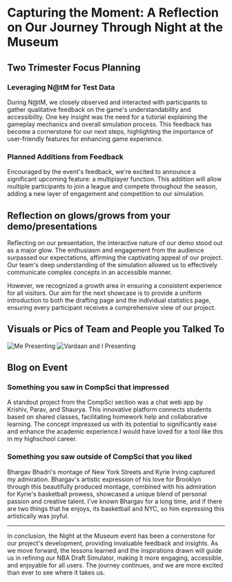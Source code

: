 # Capturing the Moment: A Reflection on Our Journey Through Night at the Museum

## Two Trimester Focus Planning

### Leveraging N@tM for Test Data

During N@tM, we closely observed and interacted with participants to gather qualitative feedback on the game's understandability and accessibility. One key insight was the need for a tutorial explaining the gameplay mechanics and overall simulation process. This feedback has become a cornerstone for our next steps, highlighting the importance of user-friendly features for enhancing game experience.

### Planned Additions from Feedback

Encouraged by the event's feedback, we're excited to announce a significant upcoming feature: a multiplayer function. This addition will allow multiple participants to join a league and compete throughout the season, adding a new layer of engagement and competition to our simulation.

## Reflection on glows/grows from your demo/presentations

Reflecting on our presentation, the interactive nature of our demo stood out as a major glow. The enthusiasm and engagement from the audience surpassed our expectations, affirming the captivating appeal of our project. Our team's deep understanding of the simulation allowed us to effectively communicate complex concepts in an accessible manner.

However, we recognized a growth area in ensuring a consistent experience for all visitors. Our aim for the next showcase is to provide a uniform introduction to both the drafting page and the individual statistics page, ensuring every participant receives a comprehensive view of our project.

## Visuals or Pics of Team and People you Talked To

![]({{site.baseurl}}/images/realteamdemo.jpg "Me Presenting")
![]({{site.baseurl}}/images/teamdemo2.jpg "Vardaan and I Presenting")

## Blog on Event

### Something you saw in CompSci that impressed

A standout project from the CompSci section was a chat web app by Krishiv, Parav, and Shaurya. This innovative platform connects students based on shared classes, facilitating homework help and collaborative learning. The concept impressed us with its potential to significantly ease and enhance the academic experience.I would have loved for a tool like this in my highschool career.

### Something you saw outside of CompSci that you liked

Bhargav Bhadri's montage of New York Streets and Kyrie Irving captured my admiration. Bhargav's artistic expression of his love for Brooklyn through this beautifully produced montage, combined with his admiration for Kyrie's basketball prowess, showcased a unique blend of personal passion and creative talent. I've known Bhargav for a long time, and if there are two things that he enjoys, its basketball and NYC, so him expressing this artistically was joyful.

---

In conclusion, the Night at the Museum event has been a cornerstone for our project's development, providing invaluable feedback and insights. As we move forward, the lessons learned and the inspirations drawn will guide us in refining our NBA Draft Simulator, making it more engaging, accessible, and enjoyable for all users. The journey continues, and we are more excited than ever to see where it takes us.
